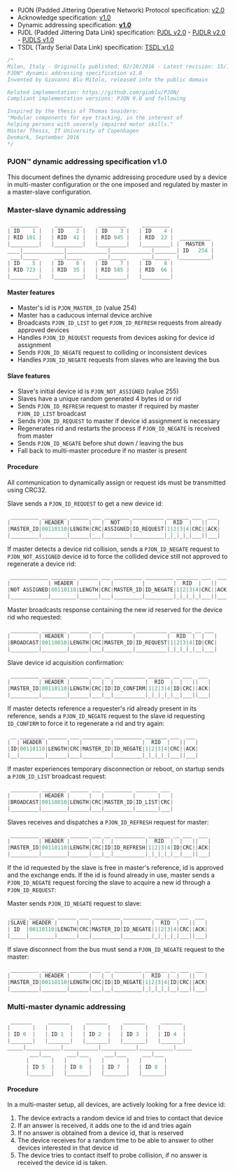 
- PJON (Padded Jittering Operative Network) Protocol specification: [v2.0](/specification/PJON-protocol-specification-v2.0.md)
- Acknowledge specification: [v1.0](/specification/PJON-protocol-acknowledge-specification-v1.0.md)
- Dynamic addressing specification: **[v1.0](/specification/PJON-dynamic-addressing-specification-v1.0.md)**
- PJDL (Padded Jittering Data Link) specification:
[PJDL v2.0](/strategies/SoftwareBitBang/specification/PJDL-specification-v2.0.md) - [PJDLR v2.0](/strategies/OverSampling/specification/PJDLR-specification-v2.0.md) - [PJDLS v1.0](/strategies/AnalogSampling/specification/PJDLS-specification-v1.0.md)
- TSDL (Tardy Serial Data Link) specification: [TSDL v1.0](/strategies/ThroughSerial/specification/TSDL-specification-v1.0.md)

```cpp
/*
Milan, Italy - Originally published: 02/10/2016 - Latest revision: 15/10/2017
PJON™ dynamic addressing specification v1.0
Invented by Giovanni Blu Mitolo, released into the public domain

Related implementation: https://github.com/gioblu/PJON/
Compliant implementation versions: PJON 9.0 and following

Inspired by the thesis of Thomas Snaidero:
"Modular components for eye tracking, in the interest of
helping persons with severely impaired motor skills."
Master Thesis, IT University of Copenhagen
Denmark, September 2016
*/
```

### PJON™ dynamic addressing specification v1.0
This document defines the dynamic addressing procedure used by a device in multi-master configuration or the one imposed and regulated by master in a master-slave configuration.

### Master-slave dynamic addressing
```cpp  
 _________     _________     _________     _________
| ID    1 |   | ID    2 |   | ID    3 |   | ID    4 |
| RID 101 |   | RID  41 |   | RID 945 |   | RID  22 |  __________
|_________|   |_________|   |_________|   |_________| |  MASTER  |
____|_____________|_____________|_____________|_______| ID   254 |
 ___|_____     ___|_____     ___|_____     ___|_____  |__________|
| ID    5 |   | ID    6 |   | ID    7 |   | ID    8 |
| RID 723 |   | RID  35 |   | RID 585 |   | RID  66 |
|_________|   |_________|   |_________|   |_________|
```

#### Master features
* Master's id is `PJON_MASTER_ID` (value 254)
* Master has a caducous internal device archive
* Broadcasts `PJON_ID_LIST` to get `PJON_ID_REFRESH` requests from already approved devices
* Handles `PJON_ID_REQUEST` requests from devices asking for device id assignment
* Sends `PJON_ID_NEGATE` request to colliding or inconsistent devices
* Handles `PJON_ID_NEGATE` requests from slaves who are leaving the bus  

#### Slave features
* Slave's initial device id is `PJON_NOT_ASSIGNED` (value 255)
* Slaves have a unique random generated 4 bytes id or rid
* Sends `PJON_ID_REFRESH` request to master if required by master `PJON_ID_LIST` broadcast
* Sends `PJON_ID_REQUEST` to master if device id assignment is necessary
* Regenerates rid and restarts the process if `PJON_ID_NEGATE` is received from master
* Sends `PJON_ID_NEGATE` before shut down / leaving the bus
* Fall back to multi-master procedure if no master is present

#### Procedure
All communication to dynamically assign or request ids must be transmitted using CRC32.

Slave sends a `PJON_ID_REQUEST` to get a new device id:
```cpp  
 _________ ________ ______ ___ ________ __________ _______ ___  ___
|         | HEADER |      |   |  NOT   |          |  RID  |   ||   |
|MASTER_ID|00110110|LENGTH|CRC|ASSIGNED|ID_REQUEST|1|2|3|4|CRC||ACK|
|_________|________|______|___|________|__________|_|_|_|_|___||___|
```
If master detects a device rid collision, sends a `PJON_ID_NEGATE` request to `PJON_NOT_ASSIGNED` device id to force
the collided device still not approved to regenerate a device rid:
```cpp  
 ____________ ________ ______ ___ _________ _________ _______ ___  ___
|            | HEADER |      |   |         |         |  RID  |   ||   |
|NOT ASSIGNED|00110110|LENGTH|CRC|MASTER_ID|ID_NEGATE|1|2|3|4|CRC||ACK|
|____________|________|______|___|_________|_________|_|_|_|_|___||___|
```  
Master broadcasts response containing the new id reserved for the device rid who requested:
```cpp  
 _________ ________ ______ ___ _________ __________ _______ __ ___
|         | HEADER |      |   |         |          |  RID  |  |   |
|BROADCAST|00110010|LENGTH|CRC|MASTER_ID|ID_REQUEST|1|2|3|4|ID|CRC|
|_________|________|______|___|_________|__________|_|_|_|_|__|___|
```
Slave device id acquisition confirmation:
```cpp  
 _________ ________ ______ ___ __ __________ _______ __ ___  ___
|         | HEADER |      |   |  |          |  RID  |  |   ||   |
|MASTER_ID|00110110|LENGTH|CRC|ID|ID_CONFIRM|1|2|3|4|ID|CRC||ACK|
|_________|________|______|___|__|__________|_|_|_|_|__|___||___|
```
If master detects reference a requester's rid already present in its reference, sends a `PJON_ID_NEGATE` request to the slave id requesting `ID_CONFIRM` to force it to regenerate a rid and try again:
```cpp  
 __ ________ ______ ___ _________ _________ _______ ___  ___
|  | HEADER |      |   |         |         |  RID  |   ||   |
|ID|00110110|LENGTH|CRC|MASTER_ID|ID_NEGATE|1|2|3|4|CRC||ACK|
|__|________|______|___|_________|_________|_|_|_|_|___||___|
```
If master experiences temporary disconnection or reboot, on startup sends a `PJON_ID_LIST` broadcast request:
```cpp  
 _________ ________ ______ ___ _________ _______ ___
|         | HEADER |      |   |         |       |   |
|BROADCAST|00110010|LENGTH|CRC|MASTER_ID|ID_LIST|CRC|
|_________|________|______|___|_________|_______|___|
```
Slaves receives and dispatches a `PJON_ID_REFRESH` request for master:
```cpp  
 _________ ________ ______ ___ __ __________ _______ __ ___  ___
|         | HEADER |      |   |  |          |  RID  |  |   ||   |
|MASTER_ID|00110110|LENGTH|CRC|ID|ID_REFRESH|1|2|3|4|ID|CRC||ACK|
|_________|________|______|___|__|__________|_|_|_|_|__|___||___|
```
If the id requested by the slave is free in master's reference, id is approved and the exchange ends.
If the id is found already in use, master sends a `PJON_ID_NEGATE` request forcing the slave to
acquire a new id through a `PJON_ID_REQUEST`:

Master sends `PJON_ID_NEGATE` request to slave:
```cpp  
 _____ ________ ______ ___ _________ _________ _______ ___  ___
|SLAVE| HEADER |      |   |         |         |  RID  |   ||   |
| ID  |00110110|LENGTH|CRC|MASTER_ID|ID_NEGATE|1|2|3|4|CRC||ACK|
|_____|________|______|___|_________|_________|_|_|_|_|___||___|
```
If slave disconnect from the bus must send a `PJON_ID_NEGATE` request to the master:
```cpp  
 _________ ________ ______ ___ __ _________ _______ __ ___  ___
|         | HEADER |      |   |  |         |  RID  |  |   ||   |
|MASTER_ID|00110110|LENGTH|CRC|ID|ID_NEGATE|1|2|3|4|ID|CRC||ACK|
|_________|________|______|___|__|_________|_|_|_|_|__|___||___|
```

### Multi-master dynamic addressing
```cpp  
 _______     _______     _______     _______     _______
|       |   |       |   |       |   |       |   |       |
| ID 0  |   | ID 1  |   | ID 2  |   | ID 3  |   | ID 4  |
|_______|   |_______|   |_______|   |_______|   |_______|
_____|___________|___________|___________|___________|_____
       ___|___     ___|___     ___|___     ___|___
      |       |   |       |   |       |   |       |
      | ID 5  |   | ID 6  |   | ID 7  |   | ID 8  |
      |_______|   |_______|   |_______|   |_______|   
```

#### Procedure
In a multi-master setup, all devices, are actively looking for a free device id:

1. The device extracts a random device id and tries to contact that device
2. If an answer is received, it adds one to the id and tries again
3. If no answer is obtained from a device id, that is reserved
4. The device receives for a random time to be able to answer to other devices interested in that device id
5. The device tries to contact itself to probe collision, if no answer is received the device id is taken.
